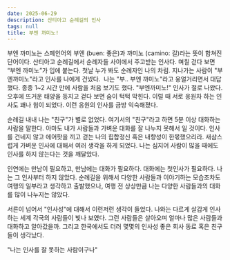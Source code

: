 ```yaml
---
date: 2025-06-29
description: 산티아고 순례길의 인사
tags: null
title: 부엔 까미노!
---
```


부엔 까미노는 스페인어의 부엔 (buen: 좋은)과 까미노 (camino: 길)라는 뜻이 합쳐진 단어이다. 산티아고 순례길에서 순례자들 사이에서 주고받는 인사다. 며칠 걷다 보면 “부엔 까미노”가 입에 붙는다. 첫날 누가 봐도 순례자인 나의 차림. 지나가는 사람이 "부엔까미노"라고 인사를 나에게 건넸다.  나는 "부.. 부엔 까미노"라고 웅얼거리면서 대답했다. 종종 1~2 시간 만에 사람을 처음 보기도 했다. "부엔까미노!" 인사가 절로 나왔다. 오후에 뜨거운 태양을 등지고 걷다 보면 숨이 턱턱 막힌다. 이럴 때 서로 응원차 하는 인사도 꽤나 힘이 되었다. 이런 응원의 인사를 금방 익숙해졌다.  

순례길 내내 나는 "친구"가 별로 없었다. 여기서의 "친구"라고 하면 5분 이상 대화하는 사람을 말한다. 아마도 내가 사람들과 가벼운 대화를 잘 나누지 못해서 일 것이다. 인사를 건네지 않고 에어팟을 끼고 걷는 나의 힙합정신 혹은 내향성이 한몫했으리라. 새삼스럽게 가벼운 인사에 대해서 여러 생각을 하게 되었다. 나는 심지어 사람이 많을 때에도 인사를 하지 않는다는 것을 깨달았다. 

인연에는 만남이 필요하고, 만남에는 대화가 필요하다. 대화에는 첫인사가 필요하다. 나는 그 인사부터 하지 않았다. 순례길을 위해서 다양한 사람들과 이야기하는 모습조차도 여행의 일부라고 생각하고 출발했으나, 여행 전 상상만큼 나는 다양한 사람들과의 대화를 많이 나누지는 않았다.

서른이 넘어서 "인사성"에 대해서 이런저런 생각이 들었다. 나와는 다르게 살갑게 인사하는 세계 각국의 사람들이 빛나 보였다. 그런 사람들은 살아오며 얼마나 많은 사람들과 대화하고 알아갔을까. 그리고 한국에서도 더러 몇몇의 인사성 좋은 회사 동료 혹은 친구들이 생각났다.

"나는 인사를 잘 못하는 사람이구나"